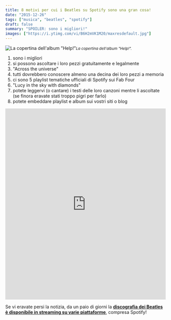 ```yaml
---
title: 8 motivi per cui i Beatles su Spotify sono una gran cosa!
date: "2015-12-26"
tags: ["musica", "beatles", "spotify"]
draft: false
summary: "SPOILER: sono i migliori!"
images: ["https://i.ytimg.com/vi/B6H2mVK1M20/maxresdefault.jpg"]
---
```


![La copertina dell'album "Help!"](https://i.ytimg.com/vi/B6H2mVK1M20/maxresdefault.jpg)<small>_La copertina dell'album "Help!"._</small>

1. sono i migliori
2. si possono ascoltare i loro pezzi gratuitamente e legalmente
3. "Across the universe"
4. tutti dovrebbero conoscere almeno una decina dei loro pezzi a memoria
5. ci sono 5 playlist tematiche ufficiali di Spotify sui Fab Four
6. "Lucy in the sky with diamonds"
7. potete leggervi (o cantare) i testi delle loro canzoni mentre li ascoltate (se finora eravate stati troppo pigri per farlo)
8. potete embeddare playlist e album sui vostri siti o blog

<iframe loading="lazy" class="w-full"src="https://embed.spotify.com/?uri=spotify%3Aalbum%3A5ju5Ouzan3QwXqQt1Tihbh" width="100%" height="600" frameborder="0" allowtransparency="true"></iframe>

Se vi eravate persi la notizia, da un paio di giorni la **[discografia dei Beatles è disponibile in streaming su varie piattaforme](http://www.huffingtonpost.it/2015/12/24/beatles-in-streaming-su-spotify_n_8874034.html)**, compresa Spotify!
